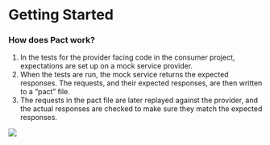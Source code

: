 # Getting Started

### How does Pact work?

1. In the tests for the provider facing code in the consumer project, expectations are set up on a mock service provider.
2. When the tests are run, the mock service returns the expected responses. The requests, and their expected responses, are then written to a “pact” file.
3. The requests in the pact file are later replayed against the provider, and the actual responses are checked to make sure they match the expected responses.

![](https://github.com/pact-foundation/pact-foundation.github.io/raw/test/media/pact.png)
